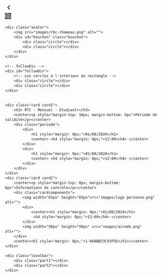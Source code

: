 <!DOCTYPE html>
<html lang="en">
<head>
    <meta charset="UTF-8">
    <meta name="viewport" content="width=device-width, initial-scale=1.0">
    <title>home</title>
    <link rel="stylesheet" href="css/style.css">
</head>
<body>
    <div class="navigation">
        <div class="back"> <img height="25px" src="images/back.png" alt=""></div>
        <div class="next"> <a href="change.html"><img src="images/qr.png" alt="">  </a></div>
    </div>
    
    <div class="avatar">
        <img src="images/rbc-chameau.png" alt="">
        <div id="bouchon" class="bouchon">
            <div class="circle"></div>
            <div class="circle"></div>
        </div>
    </div>

    <!-- followDiv -->
    <div id="followDiv">
        <!-- Les cercles à l'intérieur du rectangle -->
        <div class="circle"></div>
        <div class="circle"></div>
    </div>
    
    
    <div class="card card1">
        <h3> RTC - Mensuel - Etudiant+</h3>
        <center><p style="margin-top: 10px; margin-bottom: 6px">Période de validité</p></center>
        <div class="periode">
            <div>
                <h1 style="margin: 0px;">01/08/2024</h1>
                <center> <h4 style="margin: 0px;">12:09</h4> </center>
            </div>
            <div>
                <h1 style="margin: 0px;">01/08/2024</h1>
                <center> <h4 style="margin: 0px;">12:09</h4> </center>
            </div>
        </div>
    </div>
    <div class="card card2">
        <center><p style="margin-top: 0px; margin-bottom: 6px">Informations de contrôle</p></center>
        <div class="cardcomponents">
            <img width="65px" height="65px"src="images/logo personne.png" alt="">
            <div>
                <center><h1 style="margin: 0px;">01/08/2024</h1>
                 <h4 style="margin: 0px;">12:09</h4> </center>
            </div>
            <img width="50px" height="50px" src="images/airweb.png" alt="">
        </div>
        <center><h1 style="margin: 0px;">1-66ABB33C93F92</h1></center>
    </div>
    
    <div class="levelbar">
        <div class="part1"></div>
        <div class="part2"></div>
    </div>
</body>

<script src="scripts.js"></script>
</html>
